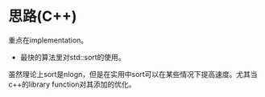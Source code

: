 # 思路(C++)

重点在implementation。

- 最快的算法里对std::sort的使用。

虽然理论上sort是nlogn，但是在实用中sort可以在某些情况下提高速度。尤其当c++的library function对其添加的优化。